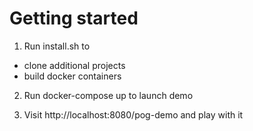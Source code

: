 # Getting started

1. Run install.sh to
  - clone additional projects
  - build docker containers
  
2. Run docker-compose up to launch demo

3. Visit http://localhost:8080/pog-demo and play with it
